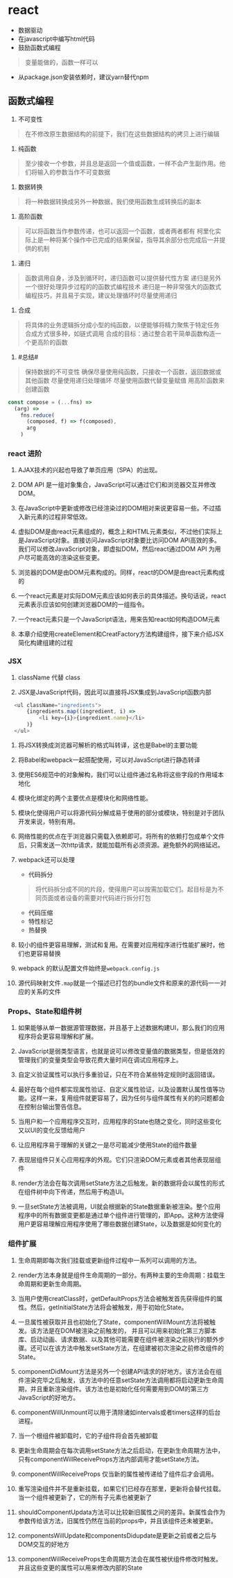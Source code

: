 # react

- 数据驱动
- 在javascript中编写html代码
- 鼓励函数式编程
> 变量能做的，函数一样可以

- 从package.json安装依赖时，建议yarn替代npm

## 函数式编程

1. 不可变性
> 在不修改原生数据结构的前提下，我们在这些数据结构的拷贝上进行编辑

1. 纯函数
> 至少接收一个参数，并且总是返回一个值或函数，一样不会产生副作用。他们将输入的参数当作不可变数据

1. 数据转换
> 将一种数据转换成另外一种数据，我们使用函数生成转换后的副本

1. 高阶函数
> 可以将函数当作参数传递，也可以返回一个函数，或者两者都有
> 柯里化实际上是一种将某个操作中已完成的结果保留，指导其余部分也完成后一并提供的机制

1. 递归
> 函数调用自身，涉及到循环时，递归函数可以提供替代性方案
> 递归是另外一个很好处理异步过程的的函数式编程技术
> 递归是一种非常强大的函数式编程技巧，并且易于实现，建议处理循环时尽量使用递归

1. 合成
> 将具体的业务逻辑拆分成小型的纯函数，以便能够将精力聚焦于特定任务
> 合成方式很多种，如链式调用
> 合成的目标：通过整合若干简单函数构造一个更高阶的函数

1. #总结#
> 保持数据的不可变性
> 确保尽量使用纯函数，只接收一个函数，返回数据或其他函数
> 尽量使用递归处理循环
> 尽量使用函数代替变量赋值
> 用高阶函数来创建函数

``` js
const compose = (...fns) =>
  (arg) =>
    fns.reduce(
      (composed, f) => f(composed),
      arg
    )

```

### react 进阶

1. AJAX技术的兴起也导致了单页应用（SPA）的出现。

2. DOM API 是一组对象集合，JavaScript可以通过它们和浏览器交互并修改DOM。

3. 在JavaScript中更新或修改已经渲染过的DOM相对来说更容易一些。不过插入新元素的过程非常低效。

4. 虚拟DOM是由react元素组成的，概念上和HTML元素类似，不过他们实际上是JavaScript对象。直接访问JavaScript对象要比访问DOM API高效的多。我们可以修改JavaScript对象，即虚拟DOM，然后react通过DOM API 为用户尽可能高效的渲染这些变更。

5. 浏览器的DOM是由DOM元素构成的。同样，react的DOM是由react元素构成的

6. 一个react元素是对实际DOM元素应该如何表示的具体描述。换句话说，react元素表示应该如何创建浏览器DOM的一组指令。

7. 一个react元素只是一个JavaScript语法，用来告知react如何构造DOM元素

8. 本章介绍使用createElement和CreatFactory方法构建组件，接下来介绍JSX简化构建组建的过程

### JSX

1. className 代替 class

1. JSX是JavaScript代码，因此可以直接将JSX集成到JavaScript函数内部

``` js
  <ul className="ingredients">
      {ingredients.map((ingredient, i) =>
          <li key={i}>{ingredient.name}</li>
      )}
  </ul>
```

1. 将JSX转换成浏览器可解析的格式叫转译，这也是Babel的主要功能

1. 将Babel和webpack一起搭配使用，可以对JavaScript进行静态转译

1. 使用ES6规范中的对象解构，我们可以让组件通过名称将这些字段的作用域本地化

1. 模块化绑定的两个主要优点是模块化和网络性能。

1. 模块化使得用户可以将源代码分解成易于使用的部分或模块，特别是对于团队开发来说，特别有用。

1. 网络性能的优点在于浏览器只需载入依赖即可。将所有的依赖打包成单个文件后，只需发送一次http请求，就能加载所有必须资源。避免额外的网络延迟。

1. webpack还可以处理

    - 代码拆分
    > 将代码拆分成不同的片段，使得用户可以按需加载它们。起目标是为不同页面或者设备的需要对代码进行拆分打包
    - 代码压缩
    - 特性标记
    - 热替换

1. 较小的组件更容易理解，测试和复用。在需要对应用程序进行性能扩展时，他们也更容易替换

1. webpack 的默认配置文件始终是`webpack.config.js`

1. 源代码映射文件`.map`就是一个描述已打包的bundle文件和原来的源代码一一对应的关系的文件

### Props、State和组件树

1. 如果能够从单一数据源管理数据，并且基于上述数据构建UI，那么我们的应用程序将会更容易理解和扩展。

1. JavaScript是弱类型语言，也就是说可以修改变量值的数据类型，但是低效的管理我们的变量类型会导致花费大量时间在调试应用程序上。

1. 自定义验证属性可以执行多重验证，只在不符合某些特定规则时返回错误。

1. 最好在每个组件都实现属性验证、自定义属性验证，以及设置默认属性值等功能。这样一来，复用组件就更容易了，因为任何与组件属性有关的的问题都会在控制台输出警告信息。

1. 当用户和一个应用程序交互时，应用程序的State也随之变化，同时这些变化又以UI的变化反馈给用户

1. 让应用程序易于理解的关键之一是尽可能减少使用State的组件数量

1. 表现层组件只关心应用程序的外观。它们只渲染DOM元素或者其他表现层组件

1. render方法会在每次调用setState方法之后触发。新的数据将会以属性的形式在组件树中向下传递，然后用于构造UI。

1. 一旦setState方法被调用，UI就会根据新的State数据重新被渲染。整个应用程序中的所有数据变更都是通过单个组件进行管理的，即App。这种方法使得用户更容易理解应用程序使用了哪些数据创建State，以及数据是如何变化的

### 组件扩展

1. 生命周期即每次我们挂载或更新组件过程中一系列可以调用的方法。

1. render方法本身就是组件生命周期的一部分。有两种主要的生命周期：挂载生命周期和更新生命周期。

1. 当用户使用creatClass时，getDefaultProps方法会被触发首先获得组件的属性。然后，getInitialState方法将会被触发，用于初始化State。

1. 一旦属性被获取并且也初始化了State，componentWillMount方法将被触发。该方法是在DOM被渲染之前触发的， 并且可以用来初始化第三方脚本库、启动动画、请求数据、以及其他可能需要在组件被渲染之前执行的额外步骤。还可以在该方法中触发setState方法，在组建被初次渲染之前修改组件的State。

1. componentDidMount方法是另外一个创建API请求的好地方。该方法会在组件渲染完毕之后触发，该方法中的任意setState方法调用都将启动更新生命周期，并且重新渲染组件。该方法也是初始化任何需要用到DOM的第三方JavaScript的好地方。

1. componentWillUnmount可以用于清除诸如intervals或者timers这样的后台进程。

1. 当一个根组件被卸载时，它的子组件将会首先被卸载

1. 更新生命周期会在每次调用setState方法之后启动，在更新生命周期方法中，只有componentWillReceiveProps方法内部调用才能setState方法。

1. componentWillReceiveProps 仅当新的属性被传递给了组件后才会调用。

1. 重写渲染组件并不是重新挂载，如果它们已经存在那里，更新将会替代挂载。当一个组件被更新了，它的所有子元素也被更新了

1. shouldComponentUpdata方法可以比较新旧属性之间的差异。新属性会作为参数传给该方法，旧属性仍然在当前的props中，并且该组件还未被更新。

1. componentsWillUpdate和componentsDidupdate是更新之前或者之后与DOM交互的好地方

1. componentWillReceiveProps生命周期方法会在属性被伏组件修改时触发。并且这些变更的属性可以用来修改内部的State